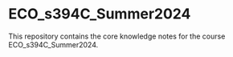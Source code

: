 # ECO_s394C_Summer2024
This repository contains the core knowledge notes for the course ECO_s394C_Summer2024.
